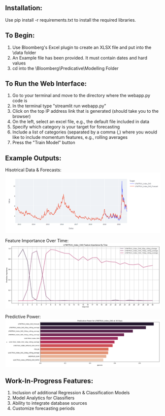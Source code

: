 ## Installation:

Use pip install -r requirements.txt to install the required libraries.

## To Begin:

1. Use Bloomberg's Excel plugin to create an XLSX file and put into the \data folder
2. An Example file has been provided. It must contain dates and hard values
3. cd into the \Bloomberg\Predicative\Modelling Folder

## To Run the Web Interface:

1. Go to your terminal and move to the directory where the webapp.py code is
2. In the terminal type "streamlit run webapp.py"
3. Click on the top IP address link that is generated (should take you to the browser)
4. On the left, select an excel file, e.g., the default file included in data
5. Specify which category is your target for forecasting
5. Include a list of categories (separated by a comma (,) where you would like to include momentum features, e.g., rolling averages
6. Press the "Train Model" button

## Example Outputs:
Hisotrical Data & Forecasts:
![alt text](https://github.com/A-sqed/Bloomberg_Predictive_Modelling/blob/3c1415df764e103f68a542d6cbb434d1b9b71661/_img/example_forecast.PNG)

Feature Importance Over Time:
![alt text](https://github.com/A-sqed/Bloomberg_Predictive_Modelling/blob/3c1415df764e103f68a542d6cbb434d1b9b71661/_img/feats_importance_over_time.png)

Predictive Power:
![alt text](https://github.com/A-sqed/Bloomberg_Predictive_Modelling/blob/3c1415df764e103f68a542d6cbb434d1b9b71661/_img/predictive_power.png)

## Work-In-Progress Features:
1. Inclusion of additional Regression & Classification Models
2. Model Analytics for Classifiers
3. Ability to integrate database sources
4. Customize forecasting periods